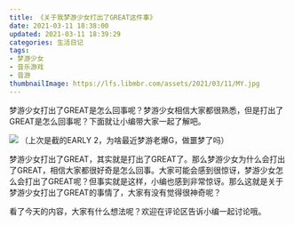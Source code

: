 ```yaml
---
title: 《关于我梦游少女打出了GREAT这件事》
date: 2021-03-11 18:38:00
updated: 2021-03-11 18:39:29
categories: 生活日记
tags:
- 梦游少女
- 音乐游戏
- 音游
thumbnailImage: https://lfs.libmbr.com/assets/2021/03/11/MY.jpg
---
```

梦游少女打出了GREAT是怎么回事呢？梦游少女相信大家都很熟悉，但是打出了GREAT是怎么回事呢？下面就让小编带大家一起了解吧。
<!-- more -->

![  ](https://lfs.libmbr.com/assets/2021/03/11/MY.jpg)
（上次是截的EARLY 2，为啥最近梦游老爆G，做噩梦了吗）

梦游少女打出了GREAT，其实就是打出了GREAT了。那么梦游少女为什么会打出了GREAT，相信大家都很好奇是怎么回事。大家可能会感到很惊讶，梦游少女怎么会打出了GREAT呢？但事实就是这样，小编也感到非常惊讶。那么这就是关于梦游少女打出了GREAT的事情了，大家有没有觉得很神奇呢？

看了今天的内容，大家有什么想法呢？欢迎在评论区告诉小编一起讨论哦。

